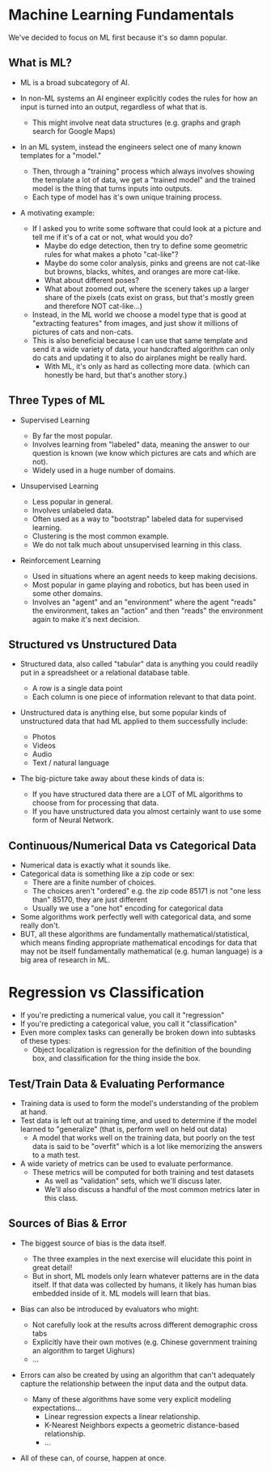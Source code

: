 # Machine Learning Fundamentals

We've decided to focus on ML first because it's so damn popular.

## What is ML?

* ML is a broad subcategory of AI.
* In non-ML systems an AI engineer explicitly codes the rules for how an input is turned into an output, regardless of what that is.
    * This might involve neat data structures (e.g. graphs and graph search for Google Maps)

* In an ML system, instead the engineers select one of many known templates for a "model."
    * Then, through a "training" process which always involves showing the template a lot of data, we get a "trained model" and the trained model is the thing that turns inputs into outputs. 
    * Each type of model has it's own unique training process.

* A motivating example:
    * If I asked you to write some software that could look at a picture and tell me if it's of a cat or not, what would you do?
        * Maybe do edge detection, then try to define some geometric rules for what makes a photo "cat-like"?
        * Maybe do some color analysis, pinks and greens are not cat-like but browns, blacks, whites, and oranges are more cat-like.
        * What about different poses?
        * What about zoomed out, where the scenery takes up a larger share of the pixels (cats exist on grass, but that's mostly green and therefore NOT cat-like...)
    * Instead, in the ML world we choose a model type that is good at "extracting features" from images, and just show it millions of pictures of cats and non-cats.
    * This is also beneficial because I can use that same template and send it a wide variety of data, your handcrafted algorithm can only do cats and updating it to also do airplanes might be really hard. 
        * With ML, it's only as hard as collecting more data. (which can honestly be hard, but that's another story.)

## Three Types of ML

* Supervised Learning
    * By far the most popular.
    * Involves learning from "labeled" data, meaning the answer to our question is known (we know which pictures are cats and which are not).
    * Widely used in a huge number of domains.

* Unsupervised Learning
    * Less popular in general.
    * Involves unlabeled data.
    * Often used as a way to "bootstrap" labeled data for supervised learning.
    * Clustering is the most common example.
    * We do not talk much about unsupervised learning in this class.

* Reinforcement Learning
    * Used in situations where an agent needs to keep making decisions.
    * Most popular in game playing and robotics, but has been used in some other domains.
    * Involves an "agent" and an "environment" where the agent "reads" the environment, takes an "action" and then "reads" the environment again to make it's next decision.

## Structured vs Unstructured Data

* Structured data, also called "tabular" data is anything you could readily put in a spreadsheet or a relational database table.
    * A row is a single data point
    * Each column is one piece of information relevant to that data point.

* Unstructured data is anything else, but some popular kinds of unstructured data that had ML applied to them successfully include:
    * Photos
    * Videos
    * Audio
    * Text / natural language

* The big-picture take away about these kinds of data is:
    * If you have structured data there are a LOT of ML algorithms to choose from for processing that data.
    * If you have unstructured data you almost certainly want to use some form of Neural Network.

## Continuous/Numerical Data vs Categorical Data

* Numerical data is exactly what it sounds like.
* Categorical data is something like a zip code or sex:
    * There are a finite number of choices.
    * The choices aren't "ordered" e.g. the zip code 85171 is not "one less than" 85170, they are just different
    * Usually we use a "one hot" encoding for categorical data
* Some algorithms work perfectly well with categorical data, and some really don't.
* BUT, all these algorithms are fundamentally mathematical/statistical, which means finding appropriate mathematical encodings for data that may not be itself fundamentally mathematical (e.g. human language) is a big area of research in ML.

# Regression vs Classification

* If you're predicting a numerical value, you call it "regression"
* If you're predicting a categorical value, you call it "classification"
* Even more complex tasks can generally be broken down into subtasks of these types:
    * Object localization is regression for the definition of the bounding box, and classification for the thing inside the box.

## Test/Train Data & Evaluating Performance

* Training data is used to form the model's understanding of the problem at hand. 
* Test data is left out at training time, and used to determine if the model learned to "generalize" (that is, perform well on held out data)
    * A model that works well on the training data, but poorly on the test data is said to be "overfit" which is a lot like memorizing the answers to a math test.
* A wide variety of metrics can be used to evaluate performance.
    * These metrics will be computed for both training and test datasets
        * As well as "validation" sets, which we'll discuss later.
        * We'll also discuss a handful of the most common metrics later in this class.

## Sources of Bias & Error

* The biggest source of bias is the data itself.
    * The three examples in the next exercise will elucidate this point in great detail!
    * But in short, ML models only learn whatever patterns are in the data itself. If that data was collected by humans, it likely has human bias embedded inside of it. ML models will learn that bias. 

* Bias can also be introduced by evaluators who might:
    * Not carefully look at the results across different demographic cross tabs
    * Explicitly have their own motives (e.g. Chinese government training an algorithm to target Uighurs)
    * ...

* Errors can also be created by using an algorithm that can't adequately capture the relationship between the input data and the output data.
    * Many of these algorithms have some very explicit modeling expectations...
        * Linear regression expects a linear relationship.
        * K-Nearest Neighbors expects a geometric distance-based relationship.
        * ...

* All of these can, of course, happen at once.